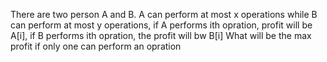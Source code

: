 There are two person A and B.
A can perform at most x operations while B can perform at most y operations,
if A performs ith opration, profit will be A[i], if B performs ith opration, the profit will bw B[i]
What will be the max profit if only one can perform an opration